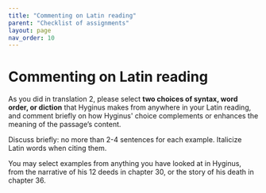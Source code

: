 ```yaml
---
title: "Commenting on Latin reading"
parent: "Checklist of assignments"
layout: page
nav_order: 10
---
```


# Commenting on Latin reading

As you did in translation 2, please select **two choices of syntax, word order, or diction** that Hyginus makes from anywhere in your Latin reading, and comment briefly on how Hyginus' choice complements or enhances the meaning of the passage’s content. 

Discuss briefly: no  more than 2-4 sentences for each example. Italicize Latin words when citing them.

You may select examples from anything you have looked at in Hyginus, from the narrative of his 12 deeds in chapter 30, or the story of his death in chapter 36.





